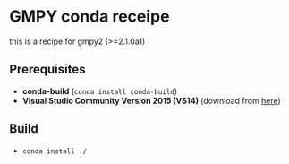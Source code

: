 # GMPY conda receipe

this is a recipe for gmpy2 (>=2.1.0a1)

## Prerequisites

* **conda-build** (`conda install conda-build`)
* **Visual Studio Community Version 2015 (VS14)** (download from [here](https://visualstudio.microsoft.com/de/vs/older-downloads/))

## Build

* `conda install ./`

